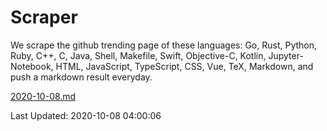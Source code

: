 # Scraper

We scrape the github trending page of these languages: Go, Rust, Python, Ruby, C++, C, Java, Shell, Makefile, Swift, Objective-C, Kotlin, Jupyter-Notebook, HTML, JavaScript, TypeScript, CSS, Vue, TeX, Markdown, and push a markdown result everyday.

[2020-10-08.md](https://github.com/yangwenmai/github-trending-backup/blob/master/2020-10-08.md)

Last Updated: 2020-10-08 04:00:06